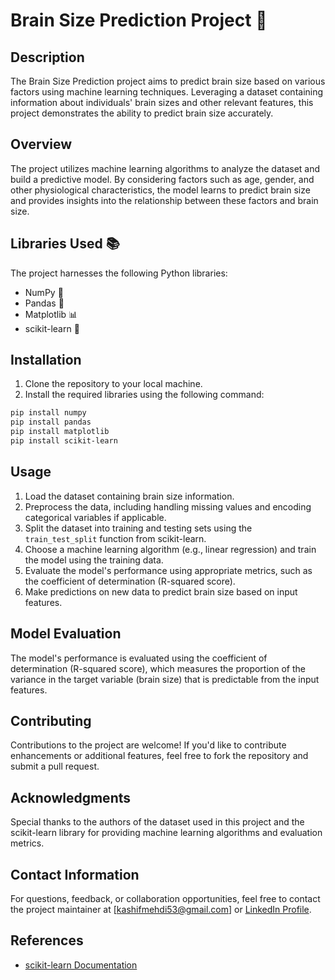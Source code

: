 # Brain Size Prediction Project 🧠

## Description
The Brain Size Prediction project aims to predict brain size based on various factors using machine learning techniques. Leveraging a dataset containing information about individuals' brain sizes and other relevant features, this project demonstrates the ability to predict brain size accurately.

## Overview
The project utilizes machine learning algorithms to analyze the dataset and build a predictive model. By considering factors such as age, gender, and other physiological characteristics, the model learns to predict brain size and provides insights into the relationship between these factors and brain size.

## Libraries Used 📚
The project harnesses the following Python libraries:
- NumPy 🧮
- Pandas 🐼
- Matplotlib 📊
- scikit-learn 🧪

## Installation
1. Clone the repository to your local machine.
2. Install the required libraries using the following command:
   
```bash
pip install numpy
pip install pandas
pip install matplotlib
pip install scikit-learn
```

## Usage
1. Load the dataset containing brain size information.
2. Preprocess the data, including handling missing values and encoding categorical variables if applicable.
3. Split the dataset into training and testing sets using the `train_test_split` function from scikit-learn.
4. Choose a machine learning algorithm (e.g., linear regression) and train the model using the training data.
5. Evaluate the model's performance using appropriate metrics, such as the coefficient of determination (R-squared score).
6. Make predictions on new data to predict brain size based on input features.

## Model Evaluation
The model's performance is evaluated using the coefficient of determination (R-squared score), which measures the proportion of the variance in the target variable (brain size) that is predictable from the input features.

## Contributing
Contributions to the project are welcome! If you'd like to contribute enhancements or additional features, feel free to fork the repository and submit a pull request.

## Acknowledgments
Special thanks to the authors of the dataset used in this project and the scikit-learn library for providing machine learning algorithms and evaluation metrics.

## Contact Information
For questions, feedback, or collaboration opportunities, feel free to contact the project maintainer at [kashifmehdi53@gmail.com] or [LinkedIn Profile](https://www.linkedin.com/in/kashifmehdi/).

## References
- [scikit-learn Documentation](https://scikit-learn.org/)
